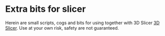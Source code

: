 # Extra bits for slicer

Herein are small scripts, cogs and bits for using together with 3D Slicer [3D Slicer](https://www.slicer.org/). Use at your own risk, safety are not guaranteed.
